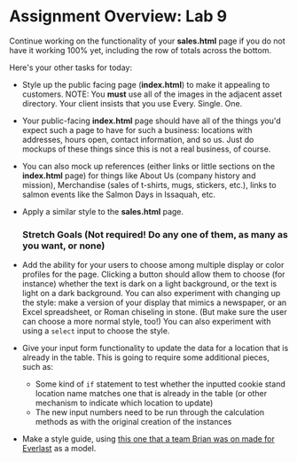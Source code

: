 # Assignment Overview: Lab 9

Continue working on the functionality of your **sales.html** page if you do not have it working 100% yet, including the row of totals across the bottom.

Here's your other tasks for today:

- Style up the public facing page (**index.html**) to make it appealing to customers. NOTE: You **must** use all of the images in the adjacent asset directory. Your client insists that you use Every. Single. One.
- Your public-facing **index.html** page should have all of the things you'd expect such a page to have for such a business: locations with addresses, hours open, contact information, and so us. Just do mockups of these things since this is not a real business, of course.
- You can also mock up references (either links or little sections on the **index.html** page) for things like About Us (company history and mission), Merchandise (sales of t-shirts, mugs, stickers, etc.), links to salmon events like the Salmon Days in Issaquah, etc.

- Apply a similar style to the **sales.html** page.

	### Stretch Goals (Not required! Do any one of them, as many as you want, or none)

- Add the ability for your users to choose among multiple display or color profiles for the page. Clicking a button should allow them to choose (for instance) whether the text is dark on a light background, or the text is light on a dark background. You can also experiment with changing up the style: make a version of your display that mimics a newspaper, or an Excel spreadsheet, or Roman chiseling in stone. (But make sure the user can choose a more normal style, too!) You can also experiment with using a `select` input to choose the style.

- Give your input form functionality to update the data for a location that is already in the table. This is going to require some additional pieces, such as:
	- Some kind of `if` statement to test whether the inputted cookie stand location name matches one that is already in the table (or other mechanism to indicate which location to update)
	- The new input numbers need to be run through the calculation methods as with the original creation of the instances

- Make a style guide, using [this one that a team Brian was on made for Everlast](http://everlast.com/style-guide) as a model.
